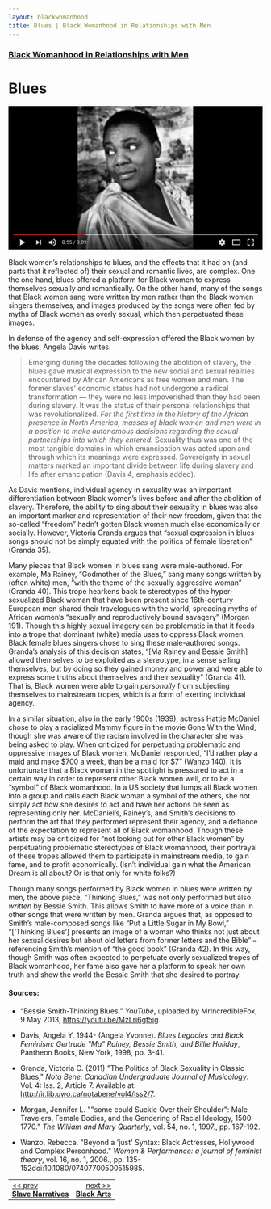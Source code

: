 ```yaml
---
layout: blackwomanhood
title: Blues | Black Womanhood in Relationships with Men
---
```


### [Black Womanhood in Relationships with Men](../)

# Blues

[![Bessie Smith: Thinking Blues](/img/photos/large/bw-bessie-smith.png)](https://youtu.be/MzLri6gt5ig)

Black women’s relationships to blues, and the effects that it had on (and parts that it reflected of) their sexual and romantic lives, are complex. One the one hand, blues offered a platform for Black women to express themselves sexually and romantically. On the other hand, many of the songs that Black women sang were written by men rather than the Black women singers themselves, and images produced by the songs were often fed by myths of Black women as overly sexual, which then perpetuated these images.

In defense of the agency and self-expression offered the Black women by the blues, Angela Davis writes:

> Emerging during the decades following the abolition of slavery, the blues gave musical expression to the new social and sexual realities encountered by African Americans as free women and men. The former slaves' economic status had not undergone a radical transformation — they were no less impoverished than they had been during slavery. It was the status of their personal relationships that was revolutionalized. <i>For the first time in the history of the African presence in North America, masses of black women and men were in a position to make autonomous decisions regarding the sexual partnerships into which they entered.</i> Sexuality thus was one of the most tangible domains in which emancipation was acted upon and through which its meanings were expressed. Sovereignty in sexual matters marked an important divide between life during slavery and life after emancipation (Davis 4, emphasis added).

As Davis mentions, individual agency in sexuality was an important differentiation between Black women’s lives before and after the abolition of slavery. Therefore, the ability to sing about their sexuality in blues was also an important marker and representation of their new freedom, given that the so-called “freedom” hadn’t gotten Black women much else economically or socially. However, Victoria Granda argues that “sexual expression in blues songs should not be simply equated with the politics of female liberation” (Granda 35).

Many pieces that Black women in blues sang were male-authored. For example, Ma Rainey, “Godmother of the Blues,” sang many songs written by (often white) men, “with the theme of the sexually aggressive woman” (Granda 40). This trope hearkens back to stereotypes of the hyper-sexualized Black woman that have been present since 16th-century European men shared their travelogues with the world, spreading myths of African women’s “sexually and reproductively bound savagery” (Morgan 191). Though this highly sexual imagery can be problematic in that it feeds into a trope that dominant (white) media uses to oppress Black women, Black female blues singers chose to sing these male-authored songs. Granda’s analysis of this decision states, “[Ma Rainey and Bessie Smith] allowed themselves to be exploited as a stereotype, in a sense selling themselves, but by doing so they gained money and power and were able to express some truths about themselves and their sexuality” (Granda 41). That is, Black women were able to gain *personally* from subjecting themselves to mainstream tropes, which is a form of exerting individual agency.

In a similar situation, also in the early 1900s (1939), actress Hattie McDaniel chose to play a racialized Mammy figure in the movie Gone With the Wind, though she was aware of the racism involved in the character she was being asked to play. When criticized for perpetuating problematic and oppressive images of Black women, McDaniel responded, “I’d rather play a maid and make $700 a week, than be a maid for $7” (Wanzo 140). It is unfortunate that a Black woman in the spotlight is pressured to act in a certain way in order to represent other Black women well, or to be a “symbol” of Black womanhood. In a US society that lumps all Black women into a group and calls each Black woman a symbol of the others, she not simply act how she desires to act and have her actions be seen as representing only her. McDaniel’s, Rainey’s, and Smith’s decisions to perform the art that they performed represent their agency, and a defiance of the expectation to represent all of Black womanhood. Though these artists may be criticized for “not looking out for other Black women” by perpetuating problematic stereotypes of Black womanhood, their portrayal of these tropes allowed them to participate in mainstream media, to gain fame, and to profit economically. (Isn’t individual gain what the American Dream is all about? Or is that only for white folks?)

Though many songs performed by Black women in blues were written by men, the above piece, “Thinking Blues,” was not only performed but also *written* by Bessie Smith. This allows Smith to have more of a voice than in other songs that were written by men. Granda argues that, as opposed to Smith’s male-composed songs like “Put a Little Sugar in My Bowl,” “[‘Thinking Blues’] presents an image of a woman who thinks not just about her sexual desires but about old letters from former letters and the Bible” – referencing Smith’s mention of “the good book” (Granda 42). In this way, though Smith was often expected to perpetuate overly sexualized tropes of Black womanhood, her fame also gave her a platform to speak her own truth and show the world the Bessie Smith that she desired to portray.



#### Sources:

* “Bessie Smith-Thinking Blues.” *YouTube*, uploaded by MrIncredibleFox, 9 May 2013, https://youtu.be/MzLri6gt5ig.

* Davis, Angela Y. 1944- (Angela Yvonne). *Blues Legacies and Black Feminism: Gertrude "Ma" Rainey, Bessie Smith, and Billie Holiday*, Pantheon Books, New York, 1998, pp. 3-41.

* Granda, Victoria C. (2011) "The Politics of Black Sexuality in Classic Blues," *Nota Bene: Canadian Undergraduate Journal of Musicology*: Vol. 4: Iss. 2, Article 7. Available at: http://ir.lib.uwo.ca/notabene/vol4/iss2/7.

* Morgan, Jennifer L. ""some could Suckle Over their Shoulder": Male Travelers, Female Bodies, and the Gendering of Racial Ideology, 1500-1770." *The William and Mary Quarterly*, vol. 54, no. 1, 1997., pp. 167-192.

* Wanzo, Rebecca. "Beyond a 'just' Syntax: Black Actresses, Hollywood and Complex Personhood." *Women & Performance: a journal of feminist theory*, vol. 16, no. 1, 2006., pp. 135-152doi:10.1080/07407700500515985.


<table width="100%">
    <tr>
        <td><a href="../slave-narratives"><< prev <br><b>Slave Narratives</b></a></td>
        <td align="right"><a href="../black-arts">next >><br><b>Black Arts</b></a></td>
    </tr>
</table>

